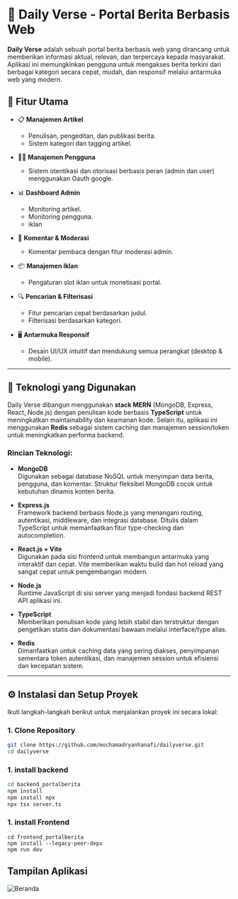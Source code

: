# 📰 Daily Verse - Portal Berita Berbasis Web

**Daily Verse** adalah sebuah portal berita berbasis web yang dirancang untuk memberikan informasi aktual, relevan, dan terpercaya kepada masyarakat. Aplikasi ini memungkinkan pengguna untuk mengakses berita terkini dari berbagai kategori secara cepat, mudah, dan responsif melalui antarmuka web yang modern.
## 🚀 Fitur Utama

- 📋 **Manajemen Artikel**
  - Penulisan, pengeditan, dan publikasi berita.
  - Sistem kategori dan tagging artikel.

- 🧑‍💼 **Manajemen Pengguna**
  - Sistem otentikasi dan otorisasi berbasis peran (admin dan user) menggunakan Oauth google.

- 📊 **Dashboard Admin**
  - Monitoring artikel.
  - Monitoring pengguna.
  - iklan

- 💬 **Komentar & Moderasi**
  - Komentar pembaca dengan fitur moderasi admin.
  
- 📦 **Manajemen Iklan**
  - Pengaturan slot iklan untuk monetisasi portal.


- 🔍 **Pencarian & Filterisasi**
  - Fitur pencarian cepat berdasarkan judul.
  - Filterisasi berdasarkan kategori.

- 🖥️ **Antarmuka Responsif**
  - Desain UI/UX intuitif dan mendukung semua perangkat (desktop & mobile).

---


## 🚧 Teknologi yang Digunakan

Daily Verse dibangun menggunakan **stack MERN** (MongoDB, Express, React, Node.js) dengan penulisan kode berbasis **TypeScript** untuk meningkatkan maintainability dan keamanan kode. Selain itu, aplikasi ini menggunakan **Redis** sebagai sistem caching dan manajemen session/token untuk meningkatkan performa backend.

### Rincian Teknologi:

- **MongoDB**  
  Digunakan sebagai database NoSQL untuk menyimpan data berita, pengguna, dan komentar. Struktur fleksibel MongoDB cocok untuk kebutuhan dinamis konten berita.

- **Express.js**  
  Framework backend berbasis Node.js yang menangani routing, autentikasi, middleware, dan integrasi database. Ditulis dalam TypeScript untuk memanfaatkan fitur type-checking dan autocompletion.

- **React.js + Vite**  
  Digunakan pada sisi frontend untuk membangun antarmuka yang interaktif dan cepat. Vite memberikan waktu build dan hot reload yang sangat cepat untuk pengembangan modern.

- **Node.js**  
  Runtime JavaScript di sisi server yang menjadi fondasi backend REST API aplikasi ini.

- **TypeScript**  
  Memberikan penulisan kode yang lebih stabil dan terstruktur dengan pengetikan statis dan dokumentasi bawaan melalui interface/type alias.

- **Redis**  
  Dimanfaatkan untuk caching data yang sering diakses, penyimpanan sementara token autentikasi, dan manajemen session untuk efisiensi dan kecepatan sistem.

---

## ⚙️ Instalasi dan Setup Proyek

Ikuti langkah-langkah berikut untuk menjalankan proyek ini secara lokal:

### 1. Clone Repository

```bash
git clone https://github.com/mochamadryanhanafi/dailyverse.git
cd dailyverse
```

### 1. install backend

```bash
cd backend_portalberita
npm install
npm install npx
npx tsx server.ts
```

### 1. install Frontend

```
cd frontend_portalberita
npm install --legacy-peer-deps
npm run dev
```

## Tampilan Aplikasi

![Beranda](https://user-images.githubusercontent.com/12345678/abc123.png)
